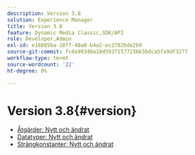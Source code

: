 ```yaml
---
description: Version 3.8
solution: Experience Manager
title: Version 3.8
feature: Dynamic Media Classic,SDK/API
role: Developer,Admin
exl-id: e16885ba-18ff-48a0-b4a2-ec2782bde2b9
source-git-commit: fcda99340a18d5037157723bb3bdca5fa9df3277
workflow-type: tm+mt
source-wordcount: '22'
ht-degree: 0%

---
```


# Version 3.8{#version}

* [Åtgärder: Nytt och ändrat](r-3-8-operations.md)
* [Datatyper: Nytt och ändrat](r-3-8-types.md)
* [Strängkonstanter: Nytt och ändrat](r-3-8-string-constants.md)
